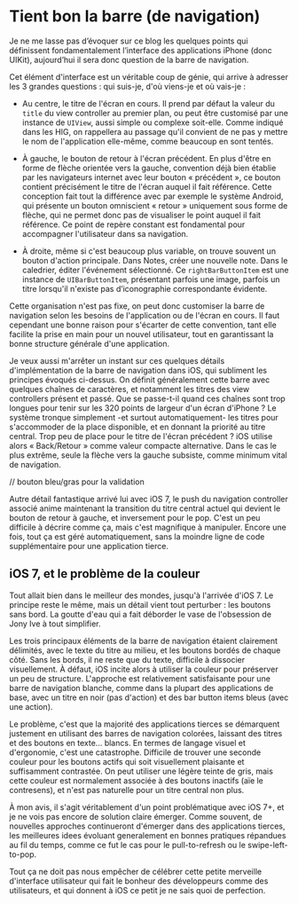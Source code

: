 # Tient bon la barre (de navigation)

Je ne me lasse pas d’évoquer sur ce blog les quelques points qui définissent fondamentalement l’interface des applications iPhone (donc UIKit), aujourd’hui il sera donc question de la barre de navigation. 

Cet élément d'interface est un véritable coup de génie, qui arrive à adresser les 3 grandes questions : qui suis-je, d'où viens-je et où vais-je :

- Au centre, le titre de l'écran en cours. Il prend par défaut la valeur du `title` du view controller au premier plan, ou peut être customisé par une instance de `UIView`, aussi simple ou complexe soit-elle. Comme indiqué dans les HIG, on rappellera au passage qu'il convient de ne pas y mettre le nom de l'application elle-même, comme beaucoup en sont tentés. 

- À gauche, le bouton de retour à l'écran précédent. En plus d'être en forme de flèche orientée vers la gauche, convention déjà bien établie par les navigateurs internet avec leur bouton « précédent », ce bouton contient précisément le titre de l'écran auquel il fait référence. Cette conception fait tout la différence avec par exemple le système Android, qui présente un bouton omniscient « retour » uniquement sous forme de flèche, qui ne permet donc pas de visualiser le point auquel il fait référence. Ce point de repère constant est fondamental pour accompagner l'utilisateur dans sa navigation. 

- À droite, même si c'est beaucoup plus variable, on trouve souvent un bouton d'action principale. Dans Notes, créer une nouvelle note. Dans le caledrier, éditer l'événement sélectionné. Ce `rightBarButtonItem` est une instance de `UIBarButtonItem`, présentant parfois une image, parfois un titre lorsqu'il n'existe pas d’iconographie correspondante évidente. 

Cette organisation n'est pas fixe, on peut donc customiser la barre de navigation selon les besoins de l'application ou de l'écran en cours. Il faut cependant une bonne raison pour s'écarter de cette convention, tant elle facilite la prise en main pour un nouvel utilisateur, tout en garantissant la bonne structure générale d'une application. 

Je veux aussi m'arrêter un instant sur ces quelques détails d'implémentation de la barre de navigation dans iOS, qui subliment les principes évoqués ci-dessus. On définit généralement cette barre avec quelques chaînes de caractères, et notamment les titres des view controllers présent et passé. Que se passe-t-il quand ces chaînes sont trop longues pour tenir sur les 320 points de largeur d'un écran d'iPhone ? Le système tronque simplement -et surtout automatiquement- les titres pour s'accommoder de la place disponible, et en donnant la priorité au titre central. Trop peu de place pour le titre de l'écran précédent ? iOS utilise alors « Back/Retour » comme valeur compacte alternative. Dans le cas le plus extrême, seule la flèche vers la gauche subsiste, comme minimum vital de navigation. 

// bouton bleu/gras pour la validation

Autre détail fantastique arrivé lui avec iOS 7, le push du navigation controller associé anime maintenant la transition du titre central actuel qui devient le bouton de retour à gauche, et inversement pour le pop. C'est un peu difficile à décrire comme ça, mais c'est magnifique à manipuler. Encore une fois, tout ça est géré automatiquement, sans la moindre ligne de code supplémentaire pour une application tierce. 

## iOS 7, et le problème de la couleur

Tout allait bien dans le meilleur des mondes, jusqu'à l'arrivée d'iOS 7. Le principe reste le même, mais un détail vient tout perturber : les boutons sans bord. La goutte d'eau qui a fait déborder le vase de l'obsession de Jony Ive à tout simplifier. 

Les trois principaux éléments de la barre de navigation étaient clairement délimités, avec le texte du titre au milieu, et les boutons bordés de chaque côté. Sans les bords, il ne reste que du texte, difficile à dissocier visuellement. À défaut, iOS incite alors à utiliser la couleur pour préserver un peu de structure. L'approche est relativement satisfaisante pour une barre de navigation blanche, comme dans la plupart des applications de base, avec un titre en noir (pas d'action) et des bar button items bleus (avec une action). 

Le problème, c'est que la majorité des applications tierces se démarquent justement en utilisant des barres de navigation colorées, laissant des titres et des boutons en texte... blancs. En termes de langage visuel et d'ergonomie, c'est une catastrophe. Difficile de trouver une seconde couleur pour les boutons actifs qui soit visuellement plaisante et suffisamment contrastée. On peut utiliser une légère teinte de gris, mais cette couleur est normalement associée à des boutons inactifs (aïe le contresens), et n'est pas naturelle pour un titre central non plus. 

À mon avis, il s'agit véritablement d'un point problématique avec iOS 7+, et je ne vois pas encore de solution claire émerger. Comme souvent, de nouvelles approches continueront d'émerger dans des applications tierces, les meilleures idees évoluant generalement en bonnes pratiques répandues au fil du temps, comme ce fut le cas pour le pull-to-refresh ou le swipe-left-to-pop. 

Tout ça ne doit pas nous empêcher de célébrer cette petite merveille d'interface utilisateur qui fait le bonheur des développeurs comme des utilisateurs, et qui donnent à iOS ce petit je ne sais quoi de perfection. 